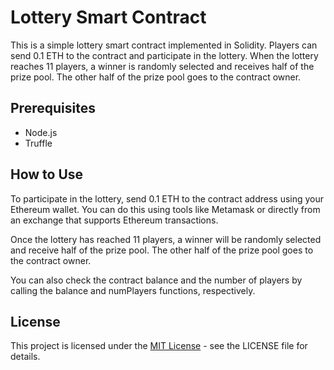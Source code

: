 # Lottery Smart Contract

This is a simple lottery smart contract implemented in Solidity. Players can send 0.1 ETH to the contract and participate in the lottery. When the lottery reaches 11 players, a winner is randomly selected and receives half of the prize pool. The other half of the prize pool goes to the contract owner.

## Prerequisites

- Node.js
- Truffle

## How to Use
  
To participate in the lottery, send 0.1 ETH to the contract address using your Ethereum wallet. You can do this using tools like Metamask or directly from an exchange that supports Ethereum transactions.

Once the lottery has reached 11 players, a winner will be randomly selected and receive half of the prize pool. The other half of the prize pool goes to the contract owner.

You can also check the contract balance and the number of players by calling the balance and numPlayers functions, respectively.

## License
This project is licensed under the [MIT License](https://github.com/git/git-scm.com/blob/main/MIT-LICENSE.txt) - see the LICENSE file for details.
